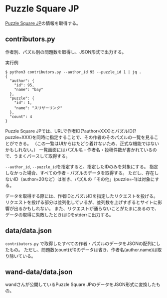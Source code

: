 # Puzzle Square JP
[Puzzle Square JP](https://puzsq.jp/main/index.php)の情報を取得する。

## contributors.py
作者別、パズル別の問題数を取得し、JSON形式で出力する。


実行例
```
$ python3 contributors.py --author_id 95 --puzzle_id 1 | jq .
{
  "author": {
    "id": 95,
    "name": "bay"
  },
  "puzzle": {
    "id": 1,
    "name": "スリザーリンク"
  },
  "count": 4
}
```

Puzzle Square JPでは、URLで作者ID(?author=XXX)とパズルID(?puzzle=XXX)を同時に指定することで、その作者のそのパズルの一覧を見ることができる。
（この一覧はUIからはたどり着けないため、正式な機能ではないかもしれない。）
一覧画面にはパズル名・作者名・投稿件数が書かれているので、うまくパースして取得する。

`--author_id`, `--puzzle_id`を指定すると、指定したIDのみを対象にする。
指定しなかった場合、すべての作者・パズルのデータを取得する。
ただし、存在しないID（author=20など）は省き、パズルの「その他」(puzzle=-1)は対象にする。

データを取得する際には、作者IDとパズルIDを指定したリクエストを投げる。
リクエストを投げる部分は並列化しているが、並列数を上げすぎるとサイトに影響が出るかもしれない。
また、リクエストが通らないことがたまにあるので、データの取得に失敗したときはIDをstderrに出力する。


## data/data.json
`contributors.py` で取得したすべての作者・パズルのデータをJSONの配列にしたもの。
ただし、問題数(count)が0のデータは省き、作者名(author.name)は取り除いている。


## wand-data/data.json
wandさんが公開しているPuzzle Square JPのデータをJSON形式に変換したもの。
